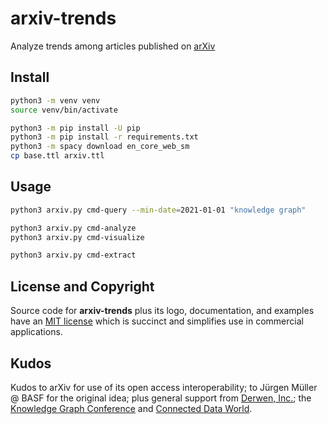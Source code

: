 # arxiv-trends

Analyze trends among articles published on [arXiv](https://arxiv.org/help/api)


## Install

```bash
python3 -m venv venv
source venv/bin/activate

python3 -m pip install -U pip
python3 -m pip install -r requirements.txt 
python3 -m spacy download en_core_web_sm
cp base.ttl arxiv.ttl
```


## Usage

```bash
python3 arxiv.py cmd-query --min-date=2021-01-01 "knowledge graph"
```

```bash
python3 arxiv.py cmd-analyze
python3 arxiv.py cmd-visualize
```

```bash
python3 arxiv.py cmd-extract
```


## License and Copyright

Source code for **arxiv-trends** plus its logo, documentation, and
examples have an [MIT license](https://spdx.org/licenses/MIT.html)
which is succinct and simplifies use in commercial applications.


## Kudos

Kudos to arXiv for use of its open access interoperability;
to Jürgen Müller @ BASF for the original idea;
plus general support from [Derwen, Inc.](https://derwen.ai/);
the [Knowledge Graph Conference](https://www.knowledgegraph.tech/)
and [Connected Data World](https://connected-data.world/).
